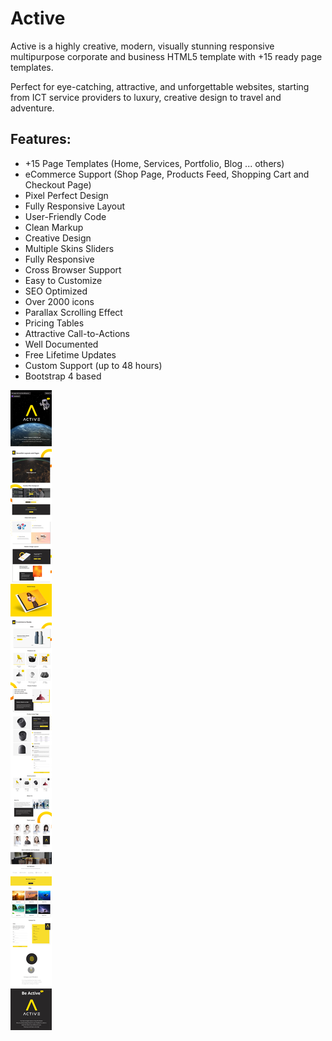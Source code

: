 # Active

Active is a highly creative, modern, visually stunning responsive multipurpose corporate and business HTML5 template with +15 ready page templates. 

Perfect for eye-catching, attractive, and unforgettable websites, starting from ICT service providers to luxury, creative design to travel and adventure.

## Features:

* +15 Page Templates (Home, Services, Portfolio, Blog ... others)
* eCommerce Support  (Shop Page, Products Feed, Shopping Cart and Checkout Page)
* Pixel Perfect Design
* Fully Responsive Layout
* User-Friendly Code
* Clean Markup
* Creative Design
* Multiple Skins Sliders
* Fully Responsive
* Cross Browser Support
* Easy to Customize
* SEO Optimized
* Over 2000 icons
* Parallax Scrolling Effect
* Pricing Tables 
* Attractive Call-to-Actions 
* Well Documented
* Free Lifetime Updates
* Custom Support (up to 48 hours)
* Bootstrap 4 based

![active_features.jpg](./readme_assets/active_features.jpg "")